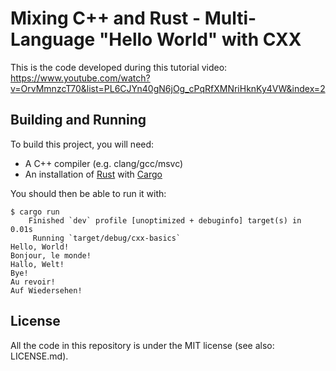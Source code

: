 # Mixing C++ and Rust - Multi-Language "Hello World" with CXX

This is the code developed during this tutorial video:
https://www.youtube.com/watch?v=OrvMmnzcT70&list=PL6CJYn40gN6jOg_cPqRfXMNriHknKy4VW&index=2

## Building and Running

To build this project, you will need:

- A C++ compiler (e.g. clang/gcc/msvc)
- An installation of [Rust](https://www.rust-lang.org/) with [Cargo](https://doc.rust-lang.org/cargo/)

You should then be able to run it with:

```shell
$ cargo run
    Finished `dev` profile [unoptimized + debuginfo] target(s) in 0.01s
     Running `target/debug/cxx-basics`
Hello, World!
Bonjour, le monde!
Hallo, Welt!
Bye!
Au revoir!
Auf Wiedersehen!
```


## License

All the code in this repository is under the MIT license (see also: LICENSE.md).
